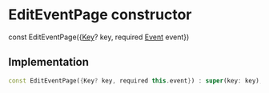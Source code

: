 


# EditEventPage constructor






const
EditEventPage({[Key](https://api.flutter.dev/flutter/foundation/Key-class.html)? key, required [Event](../../models_events_event_model/Event-class.md) event})





## Implementation

```dart
const EditEventPage({Key? key, required this.event}) : super(key: key);
```







